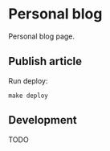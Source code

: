 # Personal blog

Personal blog page.

## Publish article

Run deploy:

```shell script
make deploy
``` 

## Development

TODO
